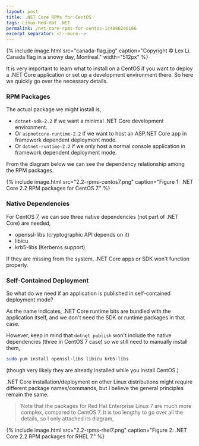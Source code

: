 ```yaml
---
layout: post
title: .NET Core RPMs for CentOS
tags: Linux Red-Hat .NET
permalink: /net-core-rpms-for-centos-1c40862e8166
excerpt_separator: <!--more-->
---
```

{% include image.html
src="canada-flag.jpg" caption="Copyright © Lex Li. Canada flag in a snowy day, Montreal." width="512px" %}

It is very important to learn what to install on a CentOS if you want to deploy a .NET Core application or set up a development environment there. So here we quickly go over the necessary details.
<!--more-->

### RPM Packages

The actual package we might install is,

* `dotnet-sdk-2.2` if we want a minimal .NET Core development environment.
* Or `aspnetcore-runtime-2.2` if we want to host an ASP.NET Core app in framework dependent deployment mode.
* Or `dotnet-runtime-2.2` if we only host a normal console application in framework dependent deployment mode.

From the diagram below we can see the dependency relationship among the RPM packages.

{% include image.html
src="2.2-rpms-centos7.png" caption="Figure 1: .NET Core 2.2 RPM packages for CentOS 7." %}

### Native Dependencies

For CentOS 7, we can see three native dependencies (not part of .NET Core) are needed,

* openssl-libs (cryptographic API depends on it)
* libicu
* krb5-libs (Kerberos support)

If they are missing from the system, .NET Core apps or SDK won't function properly.

### Self-Contained Deployment

So what do we need if an application is published in self-contained deployment mode?

As the name indicates, .NET Core runtime bits are bundled with the application itself, and we don't need the SDK or runtime packages in that case.

However, keep in mind that `dotnet publish` won't include the native dependencies (three in CentOS 7 case) so we still need to manually install them,

``` bash
sudo yum install openssl-libs libicu krb5-libs
```

(though very likely they are already installed while you install CentOS.)

.NET Core installation/deployment on other Linux distributions might require different package names/commands, but I believe the general principles remain the same.

> Note that the packages for Red Hat Enterprise Linux 7 are much more complex, compared to CentOS 7. It is too lengthy to go over all the details, so I only attached its diagram,

{% include image.html
src="2.2-rpms-rhel7.png" caption="Figure 2: .NET Core 2.2 RPM packages for RHEL 7." %}
